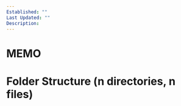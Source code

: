 ```yaml
---
Established: ""
Last Updated: ""
Description:
---
```

# MEMO


# Folder Structure (n directories, n files)


